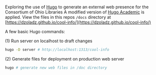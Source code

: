 Exploring the use of [Hugo](https://gohugo.io/) to generate an external web presence for the Consortium of Ohio Libraries
A modified version of [Hugo Academic](https://github.com/gcushen/hugo-academic) is applied.
View the files in this repos `/docs` directory at [https://dzoladz.github.io/cool-info/](https://dzoladz.github.io/cool-info/)

A few basic Hugo commands:

(1) Run server on localhost to draft changes
```bash
hugo -D server # http://localhost:1313/cool-info
```
(2) Generate files for deployment on production web server
```bash
hugo # generate new web files in /doc directory
```
